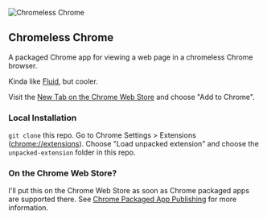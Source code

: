 ![Chromeless Chrome](https://raw.github.com/adamschwartz/chrome-chromeless/master/unpacked-extension/icons/icon128.png)

## Chromeless Chrome

A packaged Chrome app for viewing a web page in a chromeless Chrome browser.

Kinda like [Fluid](http://fluidapp.com), but cooler.

Visit the [New Tab on the Chrome Web Store](https://chrome.google.com/webstore/detail/new-tab/adcpijkmbecohfalcbafjgadfnpchhlg) and choose "Add to Chrome".

### Local Installation
`git clone` this repo. Go to Chrome Settings > Extensions ([chrome://extensions](chrome://extensions)). Choose "Load unpacked extension" and choose the `unpacked-extension` folder in this repo.

### On the Chrome Web Store?

I'll put this on the Chrome Web Store as soon as Chrome packaged apps are supported there. See [Chrome Packaged App Publishing](http://developer.chrome.com/stable/apps/publish_app.html) for more information.